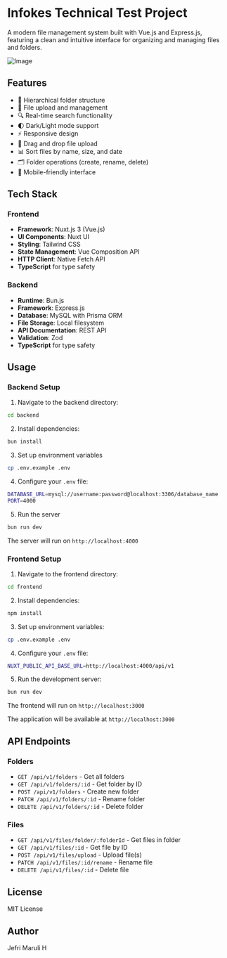 # Infokes Technical Test Project

A modern file management system built with Vue.js and Express.js, featuring a clean and intuitive interface for organizing and managing files and folders.

![Image](https://github.com/user-attachments/assets/aa763c97-d205-483a-8c1b-598525c138bd)

## Features

- 📁 Hierarchical folder structure
- 📄 File upload and management
- 🔍 Real-time search functionality
- 🌓 Dark/Light mode support
- ⚡ Responsive design
- 🔄 Drag and drop file upload
- 📊 Sort files by name, size, and date
- 🗂️ Folder operations (create, rename, delete)
- 📱 Mobile-friendly interface

## Tech Stack

### Frontend
- **Framework**: Nuxt.js 3 (Vue.js)
- **UI Components**: Nuxt UI
- **Styling**: Tailwind CSS
- **State Management**: Vue Composition API
- **HTTP Client**: Native Fetch API
- **TypeScript** for type safety

### Backend
- **Runtime**: Bun.js
- **Framework**: Express.js
- **Database**: MySQL with Prisma ORM
- **File Storage**: Local filesystem
- **API Documentation**: REST API
- **Validation**: Zod
- **TypeScript** for type safety

## Usage

### Backend Setup

1. Navigate to the backend directory: 

```bash
cd backend
```

2. Install dependencies:

```bash
bun install
```

3. Set up environment variables

```bash
cp .env.example .env
```

4. Configure your `.env` file:

```bash
DATABASE_URL=mysql://username:password@localhost:3306/database_name
PORT=4000
```

5. Run the server   

```bash
bun run dev
```

The server will run on `http://localhost:4000`

### Frontend Setup

1. Navigate to the frontend directory:

```bash
cd frontend
```

2. Install dependencies:  

```bash
npm install
```

3. Set up environment variables:

```bash
cp .env.example .env
```

4. Configure your `.env` file:

```bash
NUXT_PUBLIC_API_BASE_URL=http://localhost:4000/api/v1
```

5. Run the development server:

```bash
bun run dev
```

The frontend will run on `http://localhost:3000`

The application will be available at `http://localhost:3000`

## API Endpoints

### Folders
- `GET /api/v1/folders` - Get all folders
- `GET /api/v1/folders/:id` - Get folder by ID
- `POST /api/v1/folders` - Create new folder
- `PATCH /api/v1/folders/:id` - Rename folder
- `DELETE /api/v1/folders/:id` - Delete folder

### Files
- `GET /api/v1/files/folder/:folderId` - Get files in folder
- `GET /api/v1/files/:id` - Get file by ID
- `POST /api/v1/files/upload` - Upload file(s)
- `PATCH /api/v1/files/:id/rename` - Rename file
- `DELETE /api/v1/files/:id` - Delete file

## License

MIT License

## Author

Jefri Maruli H


